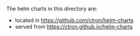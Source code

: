 The helm charts in this directory are:

* located in https://github.com/ctron/helm-charts
* served from https://ctron.github.io/helm-charts
